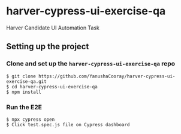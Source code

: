 # harver-cypress-ui-exercise-qa
Harver Candidate UI Automation Task

## Setting up the project

### Clone and set up the `harver-cypress-ui-exercise-qa` repo
```
$ git clone https://github.com/YanushaCooray/harver-cypress-ui-exercise-qa.git
$ cd harver-cypress-ui-exercise-qa
$ npm install
```

### Run the E2E
```
$ npx cypress open
$ Click test.spec.js file on Cypress dashboard
```
